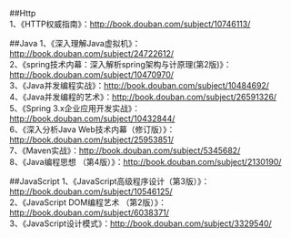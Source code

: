 ##Http  
1、《HTTP权威指南》：http://book.douban.com/subject/10746113/  


##Java
1、《深入理解Java虚拟机》：http://book.douban.com/subject/24722612/  
2、《spring技术内幕：深入解析spring架构与计原理(第2版)》：http://book.douban.com/subject/10470970/  
3、《Java并发编程实战》：http://book.douban.com/subject/10484692/  
4、《Java并发编程的艺术》：http://book.douban.com/subject/26591326/  
5、《Spring 3.x企业应用开发实战》：http://book.douban.com/subject/10432844/  
6、《深入分析Java Web技术内幕（修订版）》：http://book.douban.com/subject/25953851/  
7、《Maven实战》：http://book.douban.com/subject/5345682/  
8、《Java编程思想 （第4版）》：http://book.douban.com/subject/2130190/  

##JavaScript
1、《JavaScript高级程序设计（第3版）》：http://book.douban.com/subject/10546125/  
2、《JavaScript DOM编程艺术 （第2版）》：http://book.douban.com/subject/6038371/  
3、《JavaScript设计模式》：http://book.douban.com/subject/3329540/  
